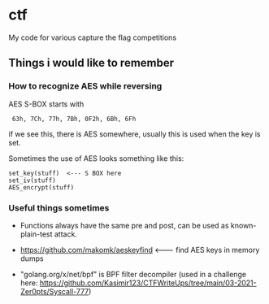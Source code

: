 # ctf
My code for various capture the flag competitions

## Things i would like to remember

### How to recognize AES while reversing

AES S-BOX starts with

```
 63h, 7Ch, 77h, 7Bh, 0F2h, 6Bh, 6Fh
```

if we see this, there is AES somewhere, usually this is used when the key is set.

Sometimes the use of AES looks something like this:
```
set_key(stuff)  <--- S BOX here   
set_iv(stuff)
AES_encrypt(stuff)
```

### Useful things sometimes

- Functions always have the same pre and post, can be used as known-plain-test attack.

- https://github.com/makomk/aeskeyfind <--- find AES keys in memory dumps

- "golang.org/x/net/bpf" is BPF filter decompiler (used in a challenge here: https://github.com/Kasimir123/CTFWriteUps/tree/main/03-2021-Zer0pts/Syscall-777)

